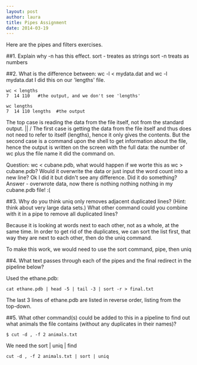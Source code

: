 ```yaml
---
layout: post
author: laura
title: Pipes Assignment
date: 2014-03-19
---
```


Here are the pipes and filters exercises.

##1. Explain why -n has this effect.
sort - treates as strings
sort -n treats as numbers


##2. What is the difference between:  wc -l < mydata.dat and wc -l mydata.dat
I did this on our 'lengths' file. 

```
wc < lengths
7  14 110   #the output, and we don't see 'lengths'

```


```
wc lengths
7  14 110 lengths  #the output

```

The top case is reading the data from the file itself, not from the standard output. 
	||
	\/
The first case is getting the data from the file itself and thus does not need to refer to itself (lengths), hence it only gives the contents. But the second case is a command upon the shell to get information about the file, hence the output is written on the screen with the full data: the number of wc plus the file name it did the command on.

Question: wc < cubane.pdb, what would happen if we worte this as wc > cubane.pdb? Would it overwrite the data or just input the word count into a new line?
Ok I did it but didn't see any difference. Did it do something?
Answer - overwrote data, now there is nothing nothing nothing in my cubane.pdb file! :(


##3. Why do you think uniq only removes adjacent duplicated lines? (Hint: think about very large data sets.) What other command could you combine with it in a pipe to remove all duplicated lines? 

Because it is looking at words next to each other, not as a whole, at the same time. In order to get rid of the duplicates, we can sort the list first, that way they are next to each other, then do the uniq command. 

To make this work, we would need to use the sort command, pipe, then uniq


##4. What text passes through each of the pipes and the final redirect in the pipeline below?

Used the ethane.pdb:

```
cat ethane.pdb | head -5 | tail -3 | sort -r > final.txt

```

The last 3 lines of ethane.pdb are listed in reverse order, listing from the top-down.


##5. What other command(s) could be added to this in a pipeline to find out what animals the file contains (without any duplicates in their names)?

```
$ cut -d , -f 2 animals.txt

```

We need the sort | uniq | find

```
cut -d , -f 2 animals.txt | sort | uniq

```
